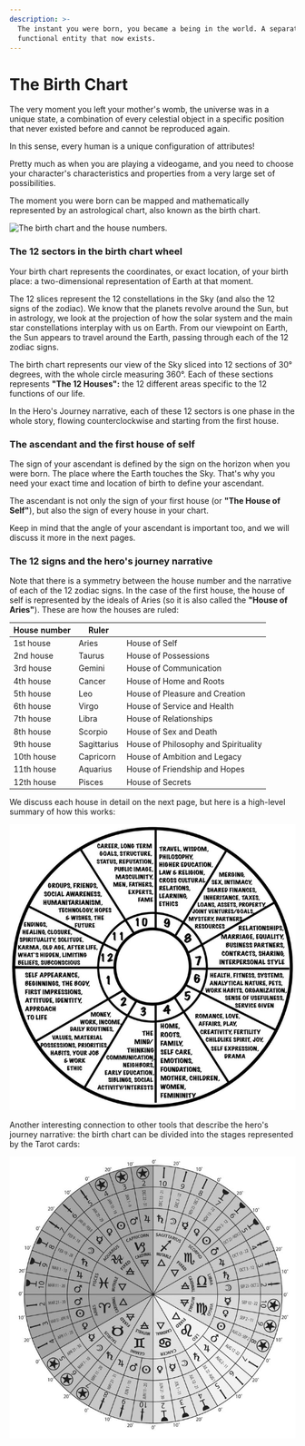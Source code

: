 ```yaml
---
description: >-
  The instant you were born, you became a being in the world. A separated and
  functional entity that now exists.
---
```


# The Birth Chart

The very moment you left your mother's womb, the universe was in a unique state, a combination of every celestial object in a specific position that never existed before and cannot be reproduced again.&#x20;

In this sense, every human is a unique configuration of attributes!&#x20;

Pretty much as when you are playing a videogame, and you need to choose your character's characteristics and properties from a very large set of possibilities.

The moment you were born can be mapped and mathematically represented by an astrological chart, also known as the birth chart.



![The birth chart and the house numbers.](../../.gitbook/assets/AdobeStock\_3032701.jpeg)



### The 12 sectors in the birth chart wheel

Your birth chart represents the coordinates, or exact location, of your birth place: a two-dimensional representation of Earth at that moment.&#x20;

The 12 slices represent the 12 constellations in the Sky (and also the 12 signs of the zodiac). We know that the planets revolve around the Sun, but in astrology, we look at the projection of how the solar system and the main star constellations interplay with us on Earth. From our viewpoint on Earth, the Sun appears to travel around the Earth, passing through each of the 12 zodiac signs.&#x20;

The birth chart represents our view of the Sky sliced into 12 sections of 30° degrees, with the whole circle measuring 360°. Each of these sections represents **"The 12 Houses":** the 12 different areas specific to the 12 functions of our life.&#x20;

In the Hero's Journey narrative, each of these 12 sectors is one phase in the whole story, flowing counterclockwise and starting from the first house.

### The ascendant and the first house of self

The sign of your ascendant is defined by the sign on the horizon when you were born. The place where the Earth touches the Sky. That's why you need your exact time and location of birth to define your ascendant.

The ascendant is not only the sign of your first house (or **"The House of Self"**), but also the sign of every house in your chart.&#x20;

Keep in mind that the angle of your ascendant is important too, and we will discuss it more in the next pages.&#x20;

### The 12 signs and the hero's journey narrative&#x20;

Note that there is a symmetry between the house number and the narrative of each of the 12 zodiac signs. In the case of the first house, the house of self is represented by the ideals of Aries (so it is also called the **"House of Aries"**). These are how the houses are ruled:

| House number | Ruler       |                                      |
| ------------ | ----------- | ------------------------------------ |
| 1st house    | Aries       | House of Self                        |
| 2nd house    | Taurus      | House of Possessions                 |
| 3rd house    | Gemini      | House of Communication               |
| 4th house    | Cancer      | House of Home and Roots              |
| 5th house    | Leo         | House of Pleasure and Creation       |
| 6th house    | Virgo       | House of Service and Health          |
| 7th house    | Libra       | House of Relationships               |
| 8th house    | Scorpio     | House of Sex and Death               |
| 9th house    | Sagittarius | House of Philosophy and Spirituality |
| 10th house   | Capricorn   | House of Ambition and Legacy         |
| 11th house   | Aquarius    | House of Friendship and Hopes        |
| 12th house   | Pisces      | House of Secrets                     |



We discuss each house in detail on the next page, but here is a high-level summary of how this works:



![A high-level definition of what each area of the 12 houses represents in our lives.](../../.gitbook/assets/64d6d6f78eadd88066b7f584b5012f13.jpeg)



Another interesting connection to other tools that describe the hero's journey narrative: the birth chart can be divided into the stages represented by the Tarot cards:



![Tarot hero's journey narrative represented in the astrological chart.](../../.gitbook/assets/95ac90f041bc3e4be6586c280e272b93.png)

